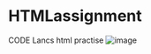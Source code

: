# HTMLassignment
CODE Lancs html practise
![image](https://user-images.githubusercontent.com/122218242/215614781-03eef2a2-5b76-420b-95bd-2bcb38d43ee1.png)

